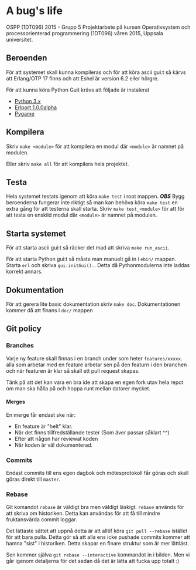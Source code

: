 # A bug's life

OSPP (1DT096) 2015 - Grupp 5
Projektarbete på kursen Operativsystem och processorienterad
programmering (1DT096) våren 2015, Uppsala universitet.

## Beroenden

För att systemet skall kunna kompileras och för att köra ascii gui:t så kärvs att 
Erlang/OTP 17 finns och att Eshel är version 6.2 eller hörgre.

För att kunna köra Python Guit krävs att följade är instalerat 

* [Python 3.x](https://www.python.org/downloads/)
* [Erlport 1.0.0alpha](http://erlport.org/)
* [Pygame](http://www.pygame.org/)

## Kompilera

Skriv `make <module>` för att kompilera en modul där `<module>` är namnet på modulen.

Eller skriv `make all` för att kompilera hela projektet.

## Testa

Hela systemet testats igenom att köra  `make test` i root mappen. ***OBS*** Bygg beroenderna fungerar inte riktigt så man kan behöva köra `make test` en extra gång för att testerna skall starta.
Skriv `make test_<module>` för att för att testa en enskild modul där `<module>` är namnet på modulen.

## Starta systemet

För att starta ascii gui:t så räcker det mad att skriva `make run_ascii`.

För att starta Python gui:t så måste man manuelt gå in i `ebin/` mappen. Starta `erl` och skriva `gui:initGui().`.
Detta då Pythonmodulerna inte laddas korrekt annars.

## Dokumentation
För att gerera lite basic dokumentation skriv `make doc`. Dokumentationen kommer då att finans i `doc/` mappen

## Git policy

### Branches
Varje ny feature skall finnas i en branch under som heter `features/xxxxx`.
alla som arbetar med en feature arbetar sen på den featurn i den branchen och när featuren
är klar så skall ett pull request skapas.

Tänk på att det kan vara en bra ide att skapa en egen fork utav hela repot om man ska hålla på och hoppa runt mellan datorer mycket.

#### Merges
En merge får endast ske när:
* En feature är "helt" klar.
* När det finns tillfredställande tester (Som äver passar såklart ^^)
* Efter att någon har reviewat koden
* När koden är väl dokumenterad.

### Commits
Endast commits till ens egen dagbok och mötesprotokoll får göras och skall göras direkt till `master`.

### Rebase
Git komandot `rebase` är väldigt bra men väldigt läskigt.
`rebase` används för att skriva om historiken. Detta kan användas för att få till mindre fruktansvärda commit loggar.

Det lättaste sättet att uppnå detta är att alltif köra `git pull --rebase` istället för att bara pulla.
Detta gör så att alla ens icke pushade commits kommer att hamna "sist" i historiken. Detta skapar en finare struktur som är mer lättläst.

Sen kommer själva `git rebase --interactive` kommandot in i bilden. Men vi går igenom detaljerna för det sedan då det är lätta att fucka upp totalt :)
